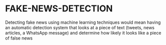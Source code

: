 # FAKE-NEWS-DETECTION
Detecting fake news using machine learning techniques would mean having an automatic detection system that looks at a piece of text (tweets, news articles, a WhatsApp message) and determine how likely it looks like a piece of false news
